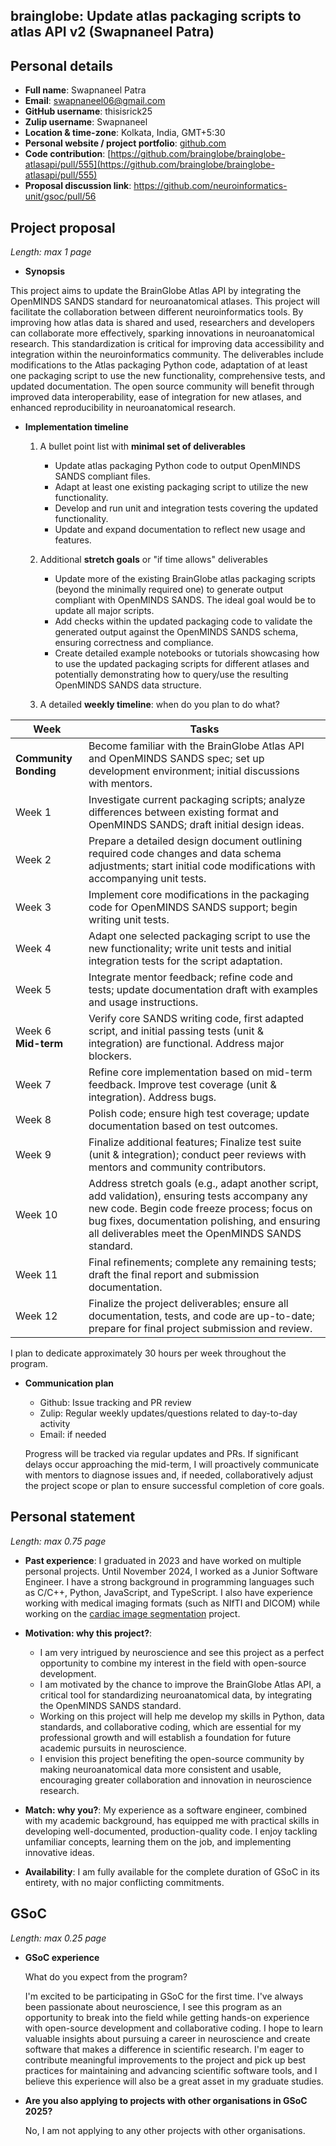 
## brainglobe: Update atlas packaging scripts to atlas API v2 (Swapnaneel Patra)

## Personal details

- **Full name**: Swapnaneel Patra
- **Email**: <swapnaneel06@gmail.com>
- **GitHub username**: thisisrick25
- **Zulip username**: Swapnaneel
- **Location & time-zone**: Kolkata, India, GMT+5:30
- **Personal website / project portfolio**: [github.com](https://github.com/thisisrick25)
- **Code contribution**: [https://github.com/brainglobe/brainglobe-atlasapi/pull/555](https://github.com/brainglobe/brainglobe-atlasapi/pull/555)
- **Proposal discussion link**: https://github.com/neuroinformatics-unit/gsoc/pull/56

## Project proposal

_Length: max 1 page_

- **Synopsis**

This project aims to update the BrainGlobe Atlas API by integrating the OpenMINDS SANDS standard for neuroanatomical atlases.
This project will facilitate the collaboration between different neuroinformatics tools.
By improving how atlas data is shared and used, researchers and developers can collaborate more effectively, sparking innovations in neuroanatomical research.
This standardization is critical for improving data accessibility and integration within the neuroinformatics community.
The deliverables include modifications to the Atlas packaging Python code, adaptation of at least one packaging script to use the new functionality,
comprehensive tests, and updated documentation.
The open source community will benefit through improved data interoperability, ease of integration for new atlases,
and enhanced reproducibility in neuroanatomical research.

- **Implementation timeline**

    1. A bullet point list with **minimal set of deliverables**
        - Update atlas packaging Python code to output OpenMINDS SANDS compliant files.
        - Adapt at least one existing packaging script to utilize the new functionality.
        - Develop and run unit and integration tests covering the updated functionality.
        - Update and expand documentation to reflect new usage and features.

    2. Additional **stretch goals** or "if time allows" deliverables
        - Update more of the existing BrainGlobe atlas packaging scripts (beyond the minimally required one) to generate output compliant with OpenMINDS SANDS. The ideal goal would be to update all major scripts.
        - Add checks within the updated packaging code to validate the generated output against the OpenMINDS SANDS schema, ensuring correctness and compliance.
        - Create detailed example notebooks or tutorials showcasing how to use the updated packaging scripts for different atlases and potentially demonstrating how to query/use the resulting OpenMINDS SANDS data structure.

    3. A detailed **weekly timeline**: when do you plan to do what?

| Week       | Tasks                                                                                                                                       |
|------------|---------------------------------------------------------------------------------------------------------------------------------------------|
| **Community Bonding**| Become familiar with the BrainGlobe Atlas API and OpenMINDS SANDS spec; set up development environment; initial discussions with mentors.      |
| Week 1     | Investigate current packaging scripts; analyze differences between existing format and OpenMINDS SANDS; draft initial design ideas.          |
| Week 2     | Prepare a detailed design document outlining required code changes and data schema adjustments; start initial code modifications with accompanying unit tests.            |
| Week 3     | Implement core modifications in the packaging code for OpenMINDS SANDS support; begin writing unit tests.                                     |
| Week 4     | Adapt one selected packaging script to use the new functionality; write unit tests and initial integration tests for the script adaptation.             |
| Week 5     | Integrate mentor feedback; refine code and tests; update documentation draft with examples and usage instructions.                           |
| Week 6  **Mid-term**     | Verify core SANDS writing code, first adapted script, and initial passing tests (unit & integration) are functional. Address major blockers.              |
| Week 7     | Refine core implementation based on mid-term feedback. Improve test coverage (unit & integration). Address bugs.                             |
| Week 8     | Polish code; ensure high test coverage; update documentation based on test outcomes.                        |
| Week 9     | Finalize additional features; Finalize test suite (unit & integration); conduct peer reviews with mentors and community contributors.              |
| Week 10    | Address stretch goals (e.g., adapt another script, add validation), ensuring tests accompany any new code. Begin code freeze process; focus on bug fixes, documentation polishing, and ensuring all deliverables meet the OpenMINDS SANDS standard.      |
| Week 11    | Final refinements; complete any remaining tests; draft the final report and submission documentation.                              |
| Week 12    | Finalize the project deliverables; ensure all documentation, tests, and code are up-to-date; prepare for final project submission and review. |

I plan to dedicate approximately 30 hours per week throughout the program.

- **Communication plan**
  
  - Github: Issue tracking and PR review
  - Zulip: Regular weekly updates/questions related to day-to-day activity
  - Email: if needed
    
  Progress will be tracked via regular updates and PRs. If significant delays occur approaching the mid-term, I will proactively communicate with mentors to diagnose issues and, if needed, collaboratively adjust the project scope or plan to ensure successful completion of core goals.



## Personal statement

_Length: max 0.75 page_

- **Past experience**: I graduated in 2023 and have worked on multiple personal projects. Until November 2024, I worked as a Junior Software Engineer. I have a strong background in programming languages such as C/C++, Python, JavaScript, and TypeScript. I also have experience working with medical imaging formats (such as NIfTI and DICOM) while working on the [cardiac image segmentation](https://github.com/thisisrick25/heart-image-segmentation) project.

- **Motivation: why this project?**: 
    - I am very intrigued by neuroscience and see this project as a perfect opportunity to combine my interest in the field with open-source development.
    - I am motivated by the chance to improve the BrainGlobe Atlas API, a critical tool for standardizing neuroanatomical data, by integrating the OpenMINDS SANDS standard.
    - Working on this project will help me develop my skills in Python, data standards, and collaborative coding, which are essential for my professional growth and will establish a foundation for future academic pursuits in neuroscience.
    - I envision this project benefiting the open-source community by making neuroanatomical data more consistent and usable, encouraging greater collaboration and innovation in neuroscience research.

- **Match: why you?**: My experience as a software engineer, combined with my academic background, has equipped me with practical skills in developing well-documented, production-quality code. I enjoy tackling unfamiliar concepts, learning them on the job, and implementing innovative ideas.
  
- **Availability**: I am fully available for the complete duration of GSoC in its entirety, with no major conflicting commitments.


## GSoC

_Length: max 0.25 page_

- **GSoC experience**

    What do you expect from the program?
  
    I'm excited to be participating in GSoC for the first time. I've always been passionate about neuroscience, I see this program as an opportunity to break into the field while getting hands-on experience with open-source development and collaborative coding. I hope to learn valuable insights about pursuing a career in neuroscience and create software that makes a difference in scientific research. I'm eager to contribute meaningful improvements to the project and pick up best practices for maintaining and advancing scientific software tools, and I believe this experience will also be a great asset in my graduate studies.

- **Are you also applying to projects with other organisations in GSoC 2025?**

    No, I am not applying to any other projects with other organisations.
